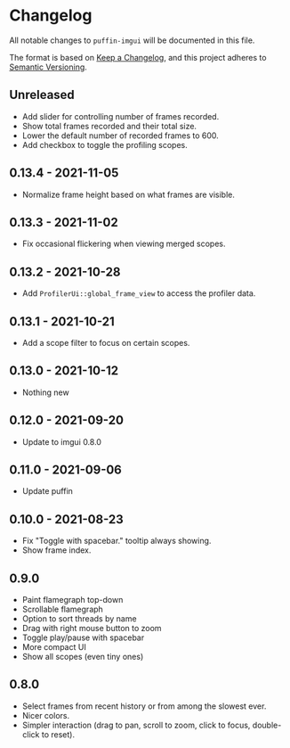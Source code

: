 # Changelog
All notable changes to `puffin-imgui` will be documented in this file.

The format is based on [Keep a Changelog](https://keepachangelog.com/en/1.0.0/),
and this project adheres to [Semantic Versioning](https://semver.org/spec/v2.0.0.html).


## Unreleased
* Add slider for controlling number of frames recorded.
* Show total frames recorded and their total size.
* Lower the default number of recorded frames to 600.
* Add checkbox to toggle the profiling scopes.


## 0.13.4 - 2021-11-05
* Normalize frame height based on what frames are visible.


## 0.13.3 - 2021-11-02
* Fix occasional flickering when viewing merged scopes.


## 0.13.2 - 2021-10-28
* Add `ProfilerUi::global_frame_view` to access the profiler data.


## 0.13.1 - 2021-10-21
* Add a scope filter to focus on certain scopes.


## 0.13.0 - 2021-10-12
* Nothing new


## 0.12.0 - 2021-09-20
* Update to imgui 0.8.0


## 0.11.0 - 2021-09-06
* Update puffin


## 0.10.0 - 2021-08-23
* Fix "Toggle with spacebar." tooltip always showing.
* Show frame index.


## 0.9.0
* Paint flamegraph top-down
* Scrollable flamegraph
* Option to sort threads by name
* Drag with right mouse button to zoom
* Toggle play/pause with spacebar
* More compact UI
* Show all scopes (even tiny ones)


## 0.8.0
* Select frames from recent history or from among the slowest ever.
* Nicer colors.
* Simpler interaction (drag to pan, scroll to zoom, click to focus, double-click to reset).
